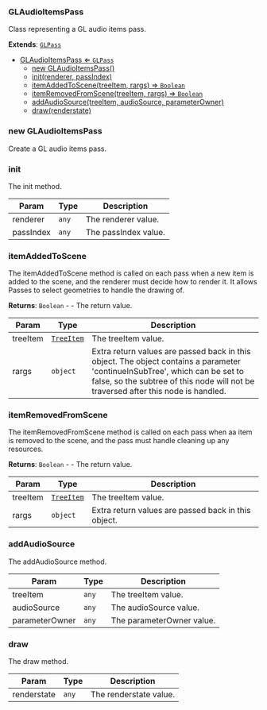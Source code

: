 <a name="GLAudioItemsPass"></a>

### GLAudioItemsPass 
Class representing a GL audio items pass.


**Extends**: <code>[GLPass](api/Renderer\Passes\GLPass.md)</code>  

* [GLAudioItemsPass ⇐ <code>GLPass</code>](#GLAudioItemsPass)
    * [new GLAudioItemsPass()](#new-GLAudioItemsPass)
    * [init(renderer, passIndex)](#init)
    * [itemAddedToScene(treeItem, rargs) ⇒ <code>Boolean</code>](#itemAddedToScene)
    * [itemRemovedFromScene(treeItem, rargs) ⇒ <code>Boolean</code>](#itemRemovedFromScene)
    * [addAudioSource(treeItem, audioSource, parameterOwner)](#addAudioSource)
    * [draw(renderstate)](#draw)

<a name="new_GLAudioItemsPass_new"></a>

### new GLAudioItemsPass
Create a GL audio items pass.

<a name="GLAudioItemsPass+init"></a>

### init
The init method.



| Param | Type | Description |
| --- | --- | --- |
| renderer | <code>any</code> | The renderer value. |
| passIndex | <code>any</code> | The passIndex value. |

<a name="GLAudioItemsPass+itemAddedToScene"></a>

### itemAddedToScene
The itemAddedToScene method is called on each pass when a new item
is added to the scene, and the renderer must decide how to render it.
It allows Passes to select geometries to handle the drawing of.


**Returns**: <code>Boolean</code> - - The return value.  

| Param | Type | Description |
| --- | --- | --- |
| treeItem | <code>[TreeItem](api/SceneTree\TreeItem.md)</code> | The treeItem value. |
| rargs | <code>object</code> | Extra return values are passed back in this object. The object contains a parameter 'continueInSubTree', which can be set to false, so the subtree of this node will not be traversed after this node is handled. |

<a name="GLAudioItemsPass+itemRemovedFromScene"></a>

### itemRemovedFromScene
The itemRemovedFromScene method is called on each pass when aa item
is removed to the scene, and the pass must handle cleaning up any resources.


**Returns**: <code>Boolean</code> - - The return value.  

| Param | Type | Description |
| --- | --- | --- |
| treeItem | <code>[TreeItem](api/SceneTree\TreeItem.md)</code> | The treeItem value. |
| rargs | <code>object</code> | Extra return values are passed back in this object. |

<a name="GLAudioItemsPass+addAudioSource"></a>

### addAudioSource
The addAudioSource method.



| Param | Type | Description |
| --- | --- | --- |
| treeItem | <code>any</code> | The treeItem value. |
| audioSource | <code>any</code> | The audioSource value. |
| parameterOwner | <code>any</code> | The parameterOwner value. |

<a name="GLAudioItemsPass+draw"></a>

### draw
The draw method.



| Param | Type | Description |
| --- | --- | --- |
| renderstate | <code>any</code> | The renderstate value. |

